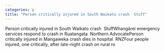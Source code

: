 ```yaml
---
categories: g
title: "Person critically injured in South Waikato crash  Stuff"
---
```

Person critically injured in South Waikato crash&nbsp;&nbsp;StuffWhangārei emergency services respond to crash in Ruatangata&nbsp;&nbsp;Northern AdvocatePerson critically injured in Mangaweka crash dies in hospital&nbsp;&nbsp;RNZFour people injured, one critically, after late-night crash on rural ro